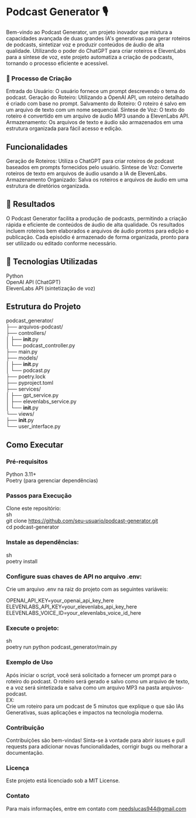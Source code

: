 # Podcast Generator 🎙️
Bem-vindo ao Podcast Generator, um projeto inovador que mistura a capacidades avançada de duas grandes IA's generativas para gerar roteiros de podcasts, sintetizar voz e produzir conteúdos de áudio de alta qualidade. Utilizando o poder do ChatGPT para criar roteiros e ElevenLabs para a síntese de voz, este projeto automatiza a criação de podcasts, tornando o processo eficiente e acessível.

### 🧐 Processo de Criação
Entrada do Usuário: O usuário fornece um prompt descrevendo o tema do podcast.
Geração do Roteiro: Utilizando a OpenAI API, um roteiro detalhado é criado com base no prompt.
Salvamento do Roteiro: O roteiro é salvo em um arquivo de texto com um nome sequencial.
Síntese de Voz: O texto do roteiro é convertido em um arquivo de áudio MP3 usando a ElevenLabs API.
Armazenamento: Os arquivos de texto e áudio são armazenados em uma estrutura organizada para fácil acesso e edição.

## Funcionalidades
Geração de Roteiros: Utiliza o ChatGPT para criar roteiros de podcast baseados em prompts fornecidos pelo usuário.
Síntese de Voz: Converte roteiros de texto em arquivos de áudio usando a IA de ElevenLabs.
Armazenamento Organizado: Salva os roteiros e arquivos de áudio em uma estrutura de diretórios organizada.

## 🚀 Resultados
O Podcast Generator facilita a produção de podcasts, permitindo a criação rápida e eficiente de conteúdos de áudio de alta qualidade. Os resultados incluem roteiros bem elaborados e arquivos de áudio prontos para edição e publicação. Cada episódio é armazenado de forma organizada, pronto para ser utilizado ou editado conforme necessário.

## 🤖 Tecnologias Utilizadas
Python<br>
OpenAI API (ChatGPT)<br>
ElevenLabs API (sintetização de voz)<br>

## Estrutura do Projeto
podcast_generator/<br>
├── arquivos-podcast/<br>
├── controllers/<br>
│   ├── __init__.py<br>
│   └── podcast_controller.py<br>
├── main.py<br>
├── models/<br>
│   ├── __init__.py<br>
│   └── podcast.py<br>
├── poetry.lock<br>
├── pyproject.toml<br>
├── services/<br>
│   ├── gpt_service.py<br>
│   ├── elevenlabs_service.py<br>
│   └── __init__.py<br>
└── views/<br>
    ├── __init__.py<br>
    └── user_interface.py<br>

## Como Executar
### Pré-requisitos
Python 3.11+<br>
Poetry (para gerenciar dependências)<br>

### Passos para Execução
Clone este repositório:<br>
sh<br>
git clone https://github.com/seu-usuario/podcast-generator.git<br>
cd podcast-generator<br>

### Instale as dependências:
sh<br>
poetry install<br>

### Configure suas chaves de API no arquivo .env:
Crie um arquivo .env na raiz do projeto com as seguintes variáveis:<br>

OPENAI_API_KEY=your_openai_api_key_here<br>
ELEVENLABS_API_KEY=your_elevenlabs_api_key_here<br>
ELEVENLABS_VOICE_ID=your_elevenlabs_voice_id_here<br>

### Execute o projeto:
sh<br>
poetry run python podcast_generator/main.py<br>

### Exemplo de Uso
Após iniciar o script, você será solicitado a fornecer um prompt para o roteiro do podcast. O roteiro será gerado e salvo como um arquivo de texto, e a voz será sintetizada e salva como um arquivo MP3 na pasta arquivos-podcast.<br>
EX: <br>Crie um roteiro para um podcast de 5 minutos que explique o que são IAs Generativas, suas aplicações e impactos na tecnologia moderna.


### Contribuição
Contribuições são bem-vindas! Sinta-se à vontade para abrir issues e pull requests para adicionar novas funcionalidades, corrigir bugs ou melhorar a documentação.

### Licença
Este projeto está licenciado sob a MIT License.

### Contato
Para mais informações, entre em contato com needslucas944@gmail.com
